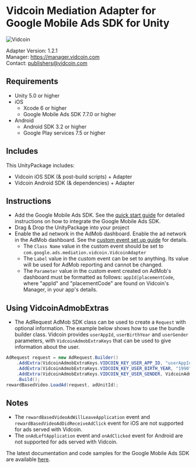# Vidcoin Mediation Adapter for Google Mobile Ads SDK for Unity
![Vidcoin](https://documentation.vidcoin.com/images/Vidcoin-Logo.png)

Adapter Version: 1.2.1    
Manager: https://manager.vidcoin.com    
Contact: publishers@vidcoin.com    

## Requirements
- Unity 5.0 or higher
- iOS
	- Xcode 6 or higher
	- Google Mobile Ads SDK 7.7.0 or higher
- Android
	- Android SDK 3.2 or higher
	- Google Play services 7.5 or higher

## Includes
This UnityPackage includes:    
- Vidcoin iOS SDK (& post-build scripts) + Adapter    
- Vidcoin Android SDK (& dependencies) + Adapter

## Instructions
- Add the Google Mobile Ads SDK. See the  [quick start guide](https://firebase.google.com/docs/admob/unity/start) for detailed instructions on how to integrate the Google Mobile Ads SDK.
- Drag & Drop the UnityPackage into your project
- Enable the ad network in the AdMob dashboard. Enable the ad network in the AdMob dashboard. See the  [custom event set up guide](https://support.google.com/admob/answer/3083407?hl=en&ref_topic=3063091) for details. 
  - The `Class Name` value in the custom event should be set to `com.google.ads.mediation.vidcoin.VidcoinAdapter`
  - The `Label` value in the custom event can be set to anything. Its value will be used for AdMob reporting and cannot be changed.
  - The `Parameter` value in the custom event created on AdMob's dashboard must be formatted as follows: `appId|placementCode`, where "appId" and "placementCode" are found on Vidcoin's Manager, in your app's details.

## Using VidcoinAdmobExtras
- The AdRequest AdMob SDK class can be used to create a `Request` with optional information. The example below shows how to use the bundle builder class. Vidcoin provides `userAppId`, `userBirthYear` and `userGender` parameters, with `VidcoinAdmobExtraKeys` that can be used to give information about the user.
```csharp
AdRequest request = new AdRequest.Builder()
	.AddExtra(VidcoinAdmobExtraKeys.VIDCOIN_KEY_USER_APP_ID, "userAppId")
	.AddExtra(VidcoinAdmobExtraKeys.VIDCOIN_KEY_USER_BIRTH_YEAR, "1990")
	.AddExtra(VidcoinAdmobExtraKeys.VIDCOIN_KEY_USER_GENDER, VidcoinAdmobExtraKeys.VIDCOIN_GENDER_MALE)
	.Build();
rewardBasedVideo.LoadAd(request, adUnitId);
```

## Notes
- The `rewardBasedVideoAdWillLeaveApplication` event and `rewardBasedVideoAdDidReceiveAdClick` event for iOS are not supported for ads served with Vidcoin.
- The `onAdLeftApplication` event and `onAdClicked` event for Android are not supported for ads served with Vidcoin.

The latest documentation and code samples for the Google Mobile Ads SDK are available  [here](https://firebase.google.com/docs/admob/unity/start).
